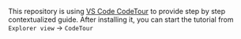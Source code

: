 This repository is using [VS Code CodeTour](https://marketplace.visualstudio.com/items?itemName=vsls-contrib.codetour) to provide step by step contextualized guide. After installing it, you can start the tutorial from `Explorer view`  -> `CodeTour`
